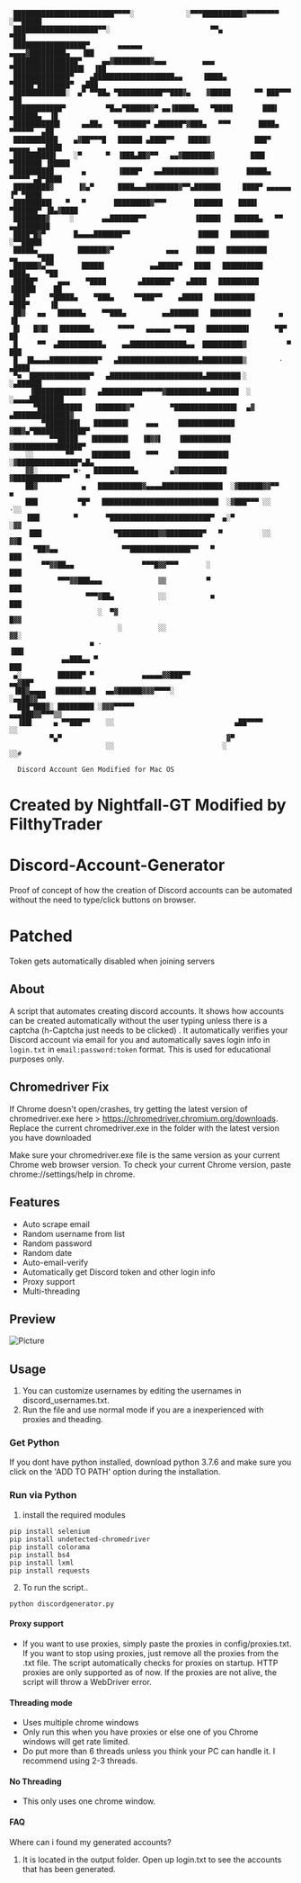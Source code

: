 

     █████████████████████████▀▀▀▀░             ░▀▀▀██████████▓▀▀▀▀▀▀▀▀     ░▀▀█████
     █████████████████████▀▀░                         ▀▀▄                       ▀███
     ██████████████████▀       ▄▄▄▄▄▄                          ▄▄▄▄▓█████████▄   ▐██
     ████████████████▀     ▄▄▓█████████▓▄▄▄         ▄▄▄     ▀█████████████████▌  ▐██
     ██████████████▀    ▄████████████████████▄▄     ▐████▄    ▀█████▀████████▀  ▄███
     █████████████░  ▄▀ ▀▀██▄ ▀███████████▀▀███▓▄    ▓█████      ▀▀ ███▀▀▀       ▀██
     ████████████▀          ▀█▄▄▀██████▓▀ ▄▄▐█████▄   ▀████▌       ███▌ ▄██████▄  ▐█
     ███████████▌     ▄▄██▄   ▀███████▀ ▄██████▀▓███▄   ▀▀▀       ████▄  ▀▀▀▀▀▀  ▄██
     ███████████    ▄▓██▀▀▀█   ██████ ▄████▀▀   ▐████▓           ███▀  ▄▄▄▄▄  ▄▄████
     ██████████▌    ░▀      ▀  ▐███▄██▓▀▀   ▄▄▓███████▓         ███▌ ▀███████ ▐█████
     ██████████       ▄        ▐████▀   ▄▄█████████████▓       █████▄  ▀▀▀▀▀ ▄█▀████
     █████████▓      ▐▓▄▀      ████▄▄▄████████▓▀▀▄██████▌     ████▀ ▄▄▄▄▄▄  ▐▀ ▀████
     █████████▌   ▀   ▀       █████████▓▀▀▀       ███████    ████▌ ▀██████▀ ▐█▄▓████
     ████████▓     ░       ▄▄███████▀▀            ▐█████▌   ██████▄   ▀▀  ▄▄████████
     ████▀█▓▀       █▄▄▄▄███████▀▀                 █████   █████████▌       ░▀▀█████
     █████▄          ███████▓▀             ▄▄▄    ▐████   ██████████     ▄▄     ▀███
     ██████▓▄▀▀       █████▌           ▄▄█████▀   ████   ██████████     ████▄    ▀██
     █████▀     ▄▄▄    ▀████        ▄███████▀   ▄████   ██████████     ▐█████▌    ██
     ███▀     ▀█████▄    ▀███▄     ▀▀███▀▀    ▄█████   ██████████       ▀███▀     ▐█
     ██▓   ▄▄   ██████▄    ▀▀███▄         ▄▄███████   ██████████       ▄          ▐█
     █▌   █▓█▌  ▐███████▄      ▀▀▀▀   ▄▄▄▄▄▄ ▀▀▀██   ██████████▌      ▀█▀         ██
     █     ▀▀  ▄███████████▄    ▄▄██████████████▄▄  ██████████▓          ▀       ███
     █  ▐█▄▄▄▄████████████▀   ▄████████████████████▄██████████▒        ·       ▄████
     ▀■  ███████████████▀   ▄███████████████████████▄████████▌░             ░▄██████
         ▐████████████▓   ▄██████████▀▀▀▀▀▓██████████▄███████  ░      ░▄▄▄▄████████▌
          ▀███████████   ▐███████▓▀         ▀███████████████▌  ▄▓  ▄██████████████▓
            ▀████████▌   ████████▌    ▄▄▄     ██████████████  ▓██▓▄▀█████████████▀
              ▀▀█████   ▐████████▌   ▐█▓▓▌    ▐████████████  ▓█████████████████▀
        ░░        ▀▀    ▐█████████    ▀▀▀     ████████████▌ ░▓███████████████▀▄█▄
        ▓▓░         ■·   ██████████▄        ▄▓████████████  ▓████████████▀▀    ▀
        ██▓           ▄   ███████████▓▄▄▄▄███████████████  ░▓██████▓▓▀▀         ■
        ███          ▀█▀   █████████████████████████████  ░▓███▀▀▀ ░░          ·░░
        ▐██▌        ▀       ▀█████████████████████████▀  ▄░▀                   ░▓▓
         ███                  ▀██████████▓▓█████████▀   ▀          ░░          ▓▓█
          ▀██▓▄▄                ▀▀███████████████▀▀   ▀                        ███
            ▀▀▓▓██▄▄                 ▀▀▀█▓▓▀▀▀       ░                         ███
                ▀▀▀▓▓███▄▄▄              ▒▒          ▀                         ███
                       ▀▀▀▓██▄           ░░           ■                        ███
                          ░  ▀▓                                                █▓▓
                               ░         ░░                                    ▓▓░
                        ■ ·                                                   ▐██▌
                 ▄▄███▄▄ ▀                                                    ███
     ▄░         ██████▀ ▀            ▄▄▄▄▄▓▓███▀▀                          ▄▄▓██▀
     ▐██▓▄▄▄▄  ▐██████▓▄█▌  ▄▄▓██████▓▓▓▀▀▀▀░                        ░▄▄██▓▓▀▀
      ███▀███▓░ █████████ ░▓▓▓▀▀▀▀▀                            ▄▄▄███▓▓▀▀▀▒▒
      ▐██▌     ▄ ▀▀███▀▀    ░░                              ▄██▀▀▀▀       ░░
              ▀▄▀                                         ▓▀
                            ░░                           ░               ░░#

	  Discord Account Gen Modified for Mac OS
#		
#     Created by Nightfall-GT Modified by FilthyTrader

# Discord-Account-Generator
Proof of concept of how the creation of Discord accounts can be automated without the need to type/click buttons on browser.

# Patched
Token gets automatically disabled when joining servers

## About
A script that automates creating discord accounts. It shows how accounts can be created automatically without the user typing unless there is a captcha (h-Captcha just needs to be clicked) . It automatically verifies your Discord account via email for you and automatically saves login info in `login.txt` in `email:password:token` format. This is used for educational purposes only.

## Chromedriver Fix
If Chrome doesn't open/crashes, try getting the latest version of chromedriver.exe here > https://chromedriver.chromium.org/downloads. Replace the current chromedriver.exe in the folder with the latest version you have downloaded

Make sure your chromedriver.exe file is the same version as your current Chrome web browser version. To check your current Chrome version,
paste chrome://settings/help in chrome.

## Features
- Auto scrape email
- Random username from list
- Random password
- Random date
- Auto-email-verify
- Automatically get Discord token and other login info
- Proxy support
- Multi-threading

## Preview
![Picture](https://i.ibb.co/SvsPwrD/Screenshot-525.png)

## Usage
1. You can customize usernames by editing the usernames in discord_usernames.txt.
2. Run the file and use normal mode if you are a inexperienced with proxies and theading.

### Get Python
If you dont have python installed, download python 3.7.6
and make sure you click on the 'ADD TO PATH' option during
the installation.

### Run via Python
1. install the required modules
```
pip install selenium
pip install undetected-chromedriver
pip install colorama
pip install bs4
pip install lxml
pip install requests
```

2. To run the script..
```
python discordgenerator.py
```

#### Proxy support
- If you want to use proxies, simply paste the proxies in config/proxies.txt.  If you want to stop using proxies, just remove all the proxies from the .txt file. The script automatically checks for proxies on startup. HTTP proxies are only supported as of now. If the proxies are not alive, the script will throw a WebDriver error.

#### Threading mode 
- Uses multiple chrome windows
- Only run this when you have proxies or else one of you Chrome windows will get rate limited.
- Do put more than 6 threads unless you think your PC can handle it. I recommend using 2-3 threads.

#### No Threading
- This only uses one chrome window. 

#### FAQ
Where can i found my generated accounts?

1. It is located in the output folder. Open up login.txt to see the accounts 
that has been generated.

